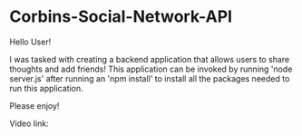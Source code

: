 # Corbins-Social-Network-API
Hello User! 

I was tasked with creating a backend application that allows users to share thoughts and add friends! This application can be invoked by running 'node server.js' after running an 'npm install' to install all the packages needed to run this application.

Please enjoy!

Video link:
